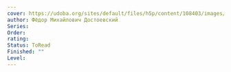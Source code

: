 ```yaml
---
cover: https://udoba.org/sites/default/files/h5p/content/108403/images/file-65632174e16f4.png
author: Фёдор Михайлович Достоевский
Series: 
Order: 
rating: 
Status: ToRead
Finished: ""
Level:
---
```








